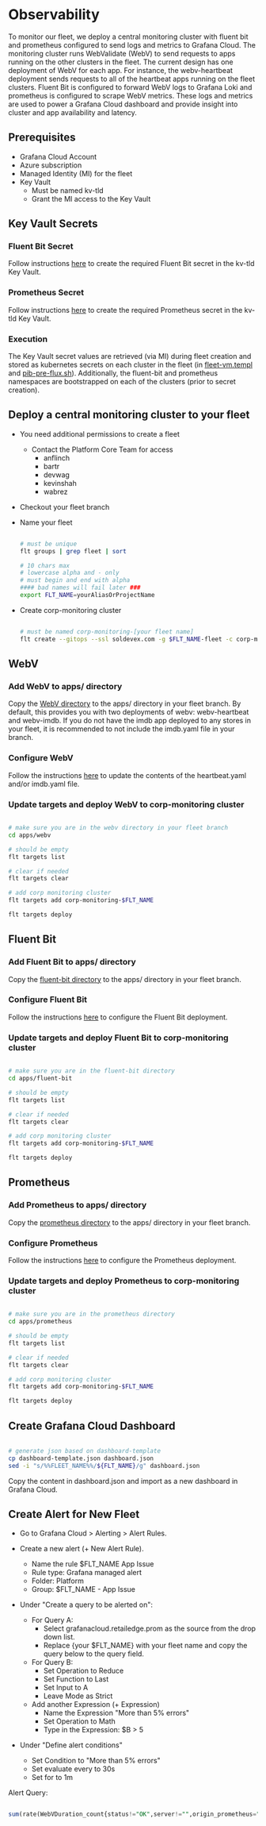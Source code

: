 # Observability

To monitor our fleet, we deploy a central monitoring cluster with fluent bit and prometheus configured to send logs and metrics to Grafana Cloud. The monitoring cluster runs WebValidate (WebV) to send requests to apps running on the other clusters in the fleet. The current design has one deployment of WebV for each app. For instance, the webv-heartbeat deployment sends requests to all of the heartbeat apps running on the fleet clusters.  Fluent Bit is configured to forward WebV logs to Grafana Loki and prometheus is configured to scrape WebV metrics.  These logs and metrics are used to power a Grafana Cloud dashboard and provide insight into cluster and app availability and latency.

## Prerequisites

* Grafana Cloud Account
* Azure subscription
* Managed Identity (MI) for the fleet
* Key Vault
  * Must be named kv-tld
  * Grant the MI access to the Key Vault

## Key Vault Secrets

### Fluent Bit Secret

Follow instructions [here](https://github.com/retaildevcrews/edge-gitops/tree/apps/apps/fluent-bit#create-fluent-bit-secret) to create the required Fluent Bit secret in the kv-tld Key Vault.

### Prometheus Secret

Follow instructions [here](https://github.com/retaildevcrews/edge-gitops/tree/apps/apps/fluent-bit#create-fluent-bit-secret) to create the required Prometheus secret in the kv-tld Key Vault.

### Execution

The Key Vault secret values are retrieved (via MI) during fleet creation and stored as kubernetes secrets on each cluster in the fleet (in [fleet-vm.templ](https://github.com/retaildevcrews/pib-cli/blob/main/bin/.flt/fleet-vm.templ) and [pib-pre-flux.sh](https://github.com/retaildevcrews/pib-cli/blob/main/vm/setup/pib-pre-flux.sh#L23)). Additionally, the fluent-bit and prometheus namespaces are bootstrapped on each of the clusters (prior to secret creation).

## Deploy a central monitoring cluster to your fleet

- You need additional permissions to create a fleet
  - Contact the Platform Core Team for access
    - anflinch
    - bartr
    - devwag
    - kevinshah
    - wabrez

- Checkout your fleet branch
- Name your fleet

  ```bash

  # must be unique
  flt groups | grep fleet | sort

  # 10 chars max
  # lowercase alpha and - only
  # must begin and end with alpha
  #### bad names will fail later ###
  export FLT_NAME=yourAliasOrProjectName

  ```

- Create corp-monitoring cluster

  ```bash

  # must be named corp-monitoring-[your fleet name]
  flt create --gitops --ssl soldevex.com -g $FLT_NAME-fleet -c corp-monitoring-$FLT_NAME

  ```

## WebV

### Add WebV to apps/ directory

Copy the [WebV directory](https://github.com/retaildevcrews/edge-gitops/tree/apps/apps/webv) to the apps/ directory in your fleet branch. By default, this provides you with two deployments of webv: webv-heartbeat and webv-imdb. If you do not have the imdb app deployed to any stores in your fleet, it is recommended to not include the imdb.yaml file in your branch.

### Configure WebV

Follow the instructions [here](https://github.com/retaildevcrews/edge-gitops/tree/apps/apps/webv#web-validate-webv-setup) to update the contents of the heartbeat.yaml and/or imdb.yaml file.

### Update targets and deploy WebV to corp-monitoring cluster

```bash

# make sure you are in the webv directory in your fleet branch
cd apps/webv

# should be empty
flt targets list

# clear if needed
flt targets clear

# add corp monitoring cluster
flt targets add corp-monitoring-$FLT_NAME

flt targets deploy

```

## Fluent Bit

### Add Fluent Bit to apps/ directory

Copy the [fluent-bit directory](https://github.com/retaildevcrews/edge-gitops/tree/apps/apps/fluent-bit) to the apps/ directory in your fleet branch.

### Configure Fluent Bit

Follow the instructions [here](https://github.com/retaildevcrews/edge-gitops/tree/apps/apps/fluent-bit#update-fluent-bit-config) to configure the Fluent Bit deployment.

### Update targets and deploy Fluent Bit to corp-monitoring cluster

```bash

# make sure you are in the fluent-bit directory
cd apps/fluent-bit

# should be empty
flt targets list

# clear if needed
flt targets clear

# add corp monitoring cluster
flt targets add corp-monitoring-$FLT_NAME

flt targets deploy

```

## Prometheus

### Add Prometheus to apps/ directory

Copy the [prometheus directory](https://github.com/retaildevcrews/edge-gitops/tree/apps/apps/prometheus) to the apps/ directory in your fleet branch.

### Configure Prometheus

Follow the instructions [here](https://github.com/retaildevcrews/edge-gitops/tree/apps/apps/prometheus#update-prometheus-config) to configure the Prometheus deployment.

### Update targets and deploy Prometheus to corp-monitoring cluster

```bash

# make sure you are in the prometheus directory
cd apps/prometheus

# should be empty
flt targets list

# clear if needed
flt targets clear

# add corp monitoring cluster
flt targets add corp-monitoring-$FLT_NAME

flt targets deploy

```

## Create Grafana Cloud Dashboard

```bash

# generate json based on dashboard-template
cp dashboard-template.json dashboard.json
sed -i "s/%%FLEET_NAME%%/${FLT_NAME}/g" dashboard.json

```

Copy the content in dashboard.json and import as a new dashboard in Grafana Cloud.

## Create Alert for New Fleet

* Go to Grafana Cloud > Alerting > Alert Rules.
* Create a new alert (+ New Alert Rule).
  * Name the rule $FLT_NAME App Issue
  * Rule type: Grafana managed alert
  * Folder: Platform
  * Group: $FLT_NAME - App Issue

* Under "Create a query to be alerted on":
  * For Query A:
    * Select grafanacloud.retailedge.prom as the source from the drop down list.
    * Replace {your $FLT_NAME} with your fleet name and copy the query below to the query field.
  * For Query B:
    * Set Operation to Reduce
    * Set Function to Last
    * Set Input to A
    * Leave Mode as Strict
  * Add another Expression (+ Expression)
    * Name the Expression "More than 5% errors"
    * Set Operation to Math
    * Type in the Expression: $B > 5
* Under "Define alert conditions"
  * Set Condition to "More than 5% errors"
  * Set evaluate every to 30s
  * Set for to 1m

Alert Query:

```sql

sum(rate(WebVDuration_count{status!="OK",server!="",origin_prometheus="corp-monitoring-{your $FLT_NAME}"}[10s])) by (server,job) / sum(rate(WebVDuration_count{server!="",origin_prometheus="corp-monitoring-{your $FLT_NAME}"}[10s])) by (server,job) * 100

```

